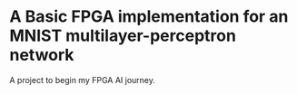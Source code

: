 # A Basic FPGA implementation for an MNIST multilayer-perceptron network

A project to begin my FPGA AI journey. 
